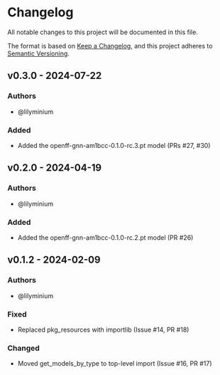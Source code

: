 # Changelog
All notable changes to this project will be documented in this file.

The format is based on [Keep a Changelog](https://keepachangelog.com/en/1.0.0/),
and this project adheres to [Semantic Versioning](https://semver.org/spec/v2.0.0.html).

<!--
The rules for this file:
  * entries are sorted newest-first.
  * summarize sets of changes - don't reproduce every git log comment here.
  * don't ever delete anything.
  * keep the format consistent (79 char width, Y/M/D date format) and do not
    use tabs but use spaces for formatting
  * accompany each entry with github issue/PR number (Issue #xyz)
-->

## v0.3.0 - 2024-07-22

### Authors
<!-- GitHub usernames of contributors to this release -->
- @lilyminium

### Added
- Added the openff-gnn-am1bcc-0.1.0-rc.3.pt model (PRs #27, #30)

## v0.2.0 - 2024-04-19

### Authors
<!-- GitHub usernames of contributors to this release -->
- @lilyminium

### Added
- Added the openff-gnn-am1bcc-0.1.0-rc.2.pt model (PR #26)

## v0.1.2 - 2024-02-09

### Authors
<!-- GitHub usernames of contributors to this release -->
- @lilyminium

### Fixed
- Replaced pkg_resources with importlib (Issue #14, PR #18)

### Changed
<!-- Changes in existing functionality -->
- Moved get_models_by_type to top-level import (Issue #16, PR #17)
